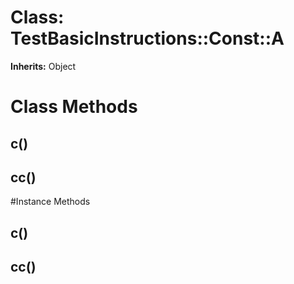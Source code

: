# Class: TestBasicInstructions::Const::A
**Inherits:** Object
    



# Class Methods
## c() [](#method-c-c)
## cc() [](#method-c-cc)

#Instance Methods
## c() [](#method-i-c)

## cc() [](#method-i-cc)

